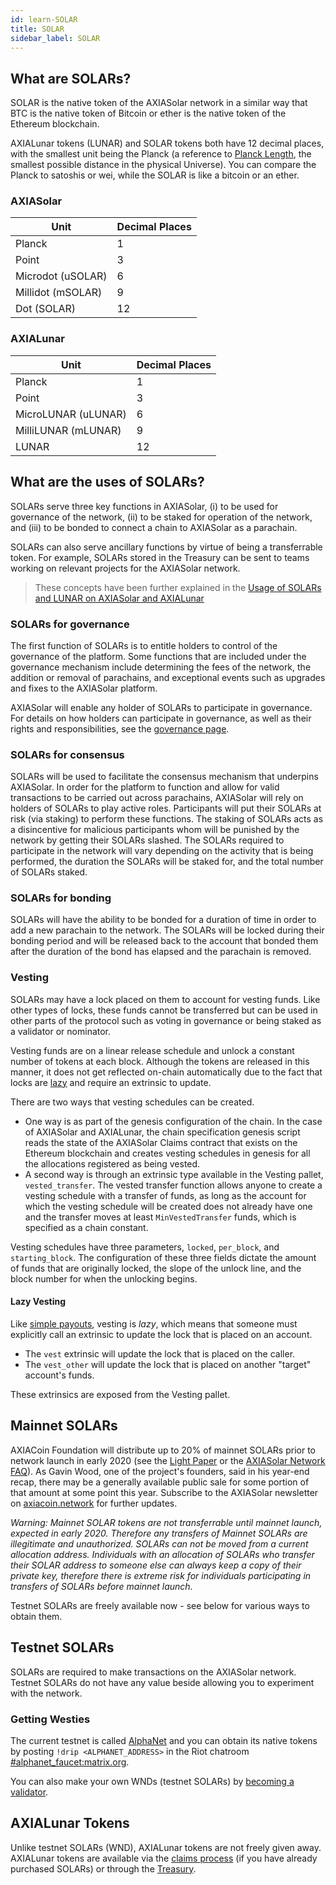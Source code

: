 ```yaml
---
id: learn-SOLAR
title: SOLAR
sidebar_label: SOLAR
---
```


## What are SOLARs?

SOLAR is the native token of the AXIASolar network in a similar way that BTC is the native token of Bitcoin or ether is the native token of the Ethereum blockchain.

AXIALunar tokens (LUNAR) and SOLAR tokens both have 12 decimal places, with the smallest unit being the Planck (a reference to [Planck Length](https://en.wikipedia.org/wiki/Planck_length), the smallest possible distance in the physical Universe). You can compare the Planck to satoshis or wei, while the SOLAR is like a bitcoin or an ether.

### AXIASolar

| Unit            | Decimal Places |
| --------------- | -------------- |
| Planck          | 1              |
| Point           | 3              |
| Microdot (uSOLAR) | 6              |
| Millidot (mSOLAR) | 9              |
| Dot (SOLAR)       | 12             |

### AXIALunar

| Unit            | Decimal Places |
| --------------- | -------------- |
| Planck          | 1              |
| Point           | 3              |
| MicroLUNAR (uLUNAR) | 6              |
| MilliLUNAR (mLUNAR) | 9              |
| LUNAR             | 12             |

## What are the uses of SOLARs?

SOLARs serve three key functions in AXIASolar, (i) to be used for governance of the network, (ii) to be staked for operation of the network, and (iii) to be bonded to connect a chain to AXIASolar as a parachain.

SOLARs can also serve ancillary functions by virtue of being a transferrable token. For example, SOLARs stored in the Treasury can be sent to teams working on relevant projects for the AXIASolar network.

> These concepts have been further explained in the [Usage of SOLARs and LUNAR on AXIASolar and AXIALunar](https://www.youtube.com/watch?v=POfFgrMfkTo&list=PLOyWqupZ-WGuAuS00rK-pebTMAOxW41W8&index=7)

### SOLARs for governance

The first function of SOLARs is to entitle holders to control of the governance of the platform. Some functions that are included under the governance mechanism include determining the fees of the network, the addition or removal of parachains, and exceptional events such as upgrades and fixes to the AXIASolar platform.

AXIASolar will enable any holder of SOLARs to participate in governance. For details on how holders can participate in governance, as well as their rights and responsibilities, see the [governance page](learn-governance).

### SOLARs for consensus

SOLARs will be used to facilitate the consensus mechanism that underpins AXIASolar. In order for the platform to function and allow for valid transactions to be carried out across parachains, AXIASolar will rely on holders of SOLARs to play active roles. Participants will put their SOLARs at risk (via staking) to perform these functions. The staking of SOLARs acts as a disincentive for malicious participants whom will be punished by the network by getting their SOLARs slashed. The SOLARs required to participate in the network will vary depending on the activity that is being performed, the duration the SOLARs will be staked for, and the total number of SOLARs staked.

### SOLARs for bonding

SOLARs will have the ability to be bonded for a duration of time in order to add a new parachain to the network. The SOLARs will be locked during their bonding period and will be released back to the account that bonded them after the duration of the bond has elapsed and the parachain is removed.

### Vesting

SOLARs may have a lock placed on them to account for vesting funds. Like other types of locks, these funds cannot be transferred but can be used in other parts of the protocol such as voting in governance or being staked as a validator or nominator.

Vesting funds are on a linear release schedule and unlock a constant number of tokens at each block. Although the tokens are released in this manner, it does not get reflected on-chain automatically due to the fact that locks are [lazy](#lazy-vesting) and require an extrinsic to update.

There are two ways that vesting schedules can be created.

- One way is as part of the genesis configuration of the chain. In the case of AXIASolar and AXIALunar, the chain specification genesis script reads the state of the AXIASolar Claims contract that exists on the Ethereum blockchain and creates vesting schedules in genesis for all the allocations registered as being vested.
- A second way is through an extrinsic type available in the Vesting pallet, `vested_transfer`. The vested transfer function allows anyone to create a vesting schedule with a transfer of funds, as long as the account for which the vesting schedule will be created does not already have one and the transfer moves at least `MinVestedTransfer` funds, which is specified as a chain constant.

Vesting schedules have three parameters, `locked`, `per_block`, and `starting_block`. The configuration of these three fields dictate the amount of funds that are originally locked, the slope of the unlock line, and the block number for when the unlocking begins.

#### Lazy Vesting

Like [simple payouts](learn-simple-payouts), vesting is _lazy_, which means that someone must explicitly call an extrinsic to update the lock that is placed on an account.

- The `vest` extrinsic will update the lock that is placed on the caller.
- The `vest_other` will update the lock that is placed on another "target" account's funds.

These extrinsics are exposed from the Vesting pallet.

## Mainnet SOLARs

AXIACoin Foundation will distribute up to 20% of mainnet SOLARs prior to network launch in early 2020 (see the [Light Paper](https://axiacoin.network/AXIASolar-lightpaper.pdf) or the [AXIASolar Network FAQ](https://axiacoin.network/faq/)). As Gavin Wood, one of the project's founders, said in his year-end recap, there may be a generally available public sale for some portion of that amount at some point this year. Subscribe to the AXIASolar newsletter on [axiacoin.network](https://axiacoin.network/) for further updates.

_Warning: Mainnet SOLAR tokens are not transferrable until mainnet launch, expected in early 2020. Therefore any transfers of Mainnet SOLARs are illegitimate and unauthorized. SOLARs can not be moved from a current allocation address. Individuals with an allocation of SOLARs who transfer their SOLAR address to someone else can always keep a copy of their private key, therefore there is extreme risk for individuals participating in transfers of SOLARs before mainnet launch._

Testnet SOLARs are freely available now - see below for various ways to obtain them.

## Testnet SOLARs

SOLARs are required to make transactions on the AXIASolar network. Testnet SOLARs do not have any value beside allowing you to experiment with the network.

### Getting Westies

The current testnet is called [AlphaNet](maintain-networks#alphanet-test-network) and you can obtain its native tokens by posting `!drip <ALPHANET_ADDRESS>` in the Riot chatroom [#alphanet_faucet:matrix.org](https://riot.im/app/#/room/!cJFtAIkwxuofiSYkPN:matrix.org).

You can also make your own WNDs (testnet SOLARs) by [becoming a validator](maintain-validator).

## AXIALunar Tokens

Unlike testnet SOLARs (WND), AXIALunar tokens are not freely given away. AXIALunar tokens are available via the [claims process](https://claim.axialunar.network/) (if you have already purchased SOLARs) or through the [Treasury](learn-treasury).
